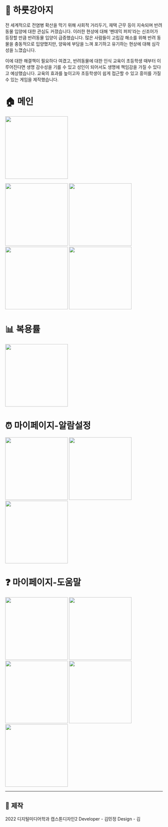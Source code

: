 # :dog: 하룻강아지
<p>
전 세계적으로 전염병 확산을 막기 위해 사회적 거리두기, 재택 근무 등이 지속되며 반려동물 입양에 대한 관심도 커졌습니다. 이러한 현상에 대해 ‘펜데믹 퍼피’라는 신조어가 등장할 만큼 반려동물 입양이 급증했습니다. 많은 사람들이 고립감 해소를 위해 반려 동물을 충동적으로 입양했지만, 양육에 부담을 느껴 포기하고 유기하는 현상에 대해 심각성을 느꼈습니다.
</p>
<p>
이에 대한 해결책이 필요하다 여겼고, 반려동물에 대한 인식 교육이 초등학생 때부터 이루어진다면 생명 감수성을 기를 수 있고 성인이 되어서도 생명에 책임감을 가질 수 있다고 예상했습니다. 교육의 효과를 높이고자 초등학생이 쉽게 접근할 수 있고 흥미를 가질 수 있는 게임을 제작했습니다.
</p>

# :house: 메인
<p>
  <img src="https://user-images.githubusercontent.com/63528205/183263443-d52efafe-0d60-4c93-9e4c-4f8f1bebe054.png"  width="200"/>
</p>
<p>
  <img src="https://user-images.githubusercontent.com/63528205/182601894-833d1bd8-effd-4191-9639-a2cac4d0e8f3.png"  width="200"/>
  <img src="https://user-images.githubusercontent.com/63528205/182601984-93361843-15dc-4b22-810c-1ea70d1553c0.png"  width="200"/>
  <img src="https://user-images.githubusercontent.com/63528205/182863723-2933862c-e860-4669-aba9-0de73a0317c6.png"  width="200"/>
  <img src="https://user-images.githubusercontent.com/63528205/182863190-4439c475-6715-4f06-ab16-aca9c8472394.png"  width="200"/>
</p>

# :bar_chart: 복용률
<p>
  <img src="https://user-images.githubusercontent.com/63528205/182602107-321ee567-3bc7-4400-a65d-2d6c51c28b9d.png"  width="200"/>
</p>


# :alarm_clock: 마이페이지-알람설정  
<p>
  <img src="https://user-images.githubusercontent.com/63528205/182602190-3c438d07-b8b1-4e36-adbd-b121cc634947.png"  width="200"/>
  <img src="https://user-images.githubusercontent.com/63528205/182861603-88124ae3-01de-4634-9411-be502b219aa9.png"  width="200"/>
  <img src="https://user-images.githubusercontent.com/63528205/182864687-5c1aba96-f324-4c69-9a41-9d4d442e23e0.png"  width="200"/>
</p>

# :question: 마이페이지-도움말  
<p>
  <img src="https://user-images.githubusercontent.com/63528205/182862025-731a6d5c-d144-4558-afa9-ccdc2b0a44c4.png"  width="200"/>
  <img src="https://user-images.githubusercontent.com/63528205/182862069-310a03f3-56da-48c8-a41b-5675423b9239.png"  width="200"/>
  <img src="https://user-images.githubusercontent.com/63528205/182862092-1b021785-ab6c-4322-92c1-d7b2f704d20a.png"  width="200"/>
  <img src="https://user-images.githubusercontent.com/63528205/182862107-1a82eeea-ada2-40ee-bcbe-e9ba8a77e87c.png"  width="200"/>
  <img src="https://user-images.githubusercontent.com/63528205/182862121-da951c48-c854-4220-95f5-4ace8f9cb1b4.png"  width="200"/>
</p>

---
## :busts_in_silhouette: 제작  
2022 디지털미디어학과 캡스톤디자인2
Developer - 김민정
Design - 김


